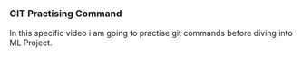 ### GIT Practising Command
  
  In this specific video i am going to practise git commands before diving into ML Project.
